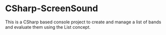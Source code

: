 # CSharp-ScreenSound
This is a CSharp based console project  to create and manage a list of bands and evaluate them using the List concept.
